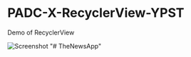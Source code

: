 # PADC-X-RecyclerView-YPST
Demo of RecyclerView

![Screenshot](https://user-images.githubusercontent.com/22901781/73045940-6183bd80-3e9e-11ea-8a0a-5f733b9850e6.png)
"# TheNewsApp" 
